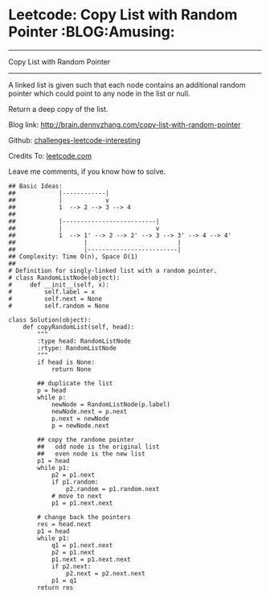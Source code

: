 # Leetcode: Copy List with Random Pointer     :BLOG:Amusing:


---

Copy List with Random Pointer  

---

A linked list is given such that each node contains an additional random pointer which could point to any node in the list or null.  

Return a deep copy of the list.  

Blog link: <http://brain.dennyzhang.com/copy-list-with-random-pointer>  

Github: [challenges-leetcode-interesting](https://github.com/DennyZhang/challenges-leetcode-interesting/tree/master/copy-list-with-random-pointer)  

Credits To: [leetcode.com](https://leetcode.com/problems/copy-list-with-random-pointer/description)  

Leave me comments, if you know how to solve.  

    ## Basic Ideas:
    ##            |------------|
    ##            |            v
    ##            1  --> 2 --> 3 --> 4
    ##
    ##            |--------------------------|
    ##            |                          v
    ##            1  --> 1' --> 2 --> 2' --> 3 --> 3' --> 4 --> 4'
    ##                   |                         |
    ##                   |-------------------------|
    ## Complexity: Time O(n), Space O(1)
    ##
    # Definition for singly-linked list with a random pointer.
    # class RandomListNode(object):
    #     def __init__(self, x):
    #         self.label = x
    #         self.next = None
    #         self.random = None
    
    class Solution(object):
        def copyRandomList(self, head):
            """
            :type head: RandomListNode
            :rtype: RandomListNode
            """
            if head is None:
                return None
    
            ## duplicate the list
            p = head
            while p:
                newNode = RandomListNode(p.label)
                newNode.next = p.next
                p.next = newNode
                p = newNode.next
    
            ## copy the randome pointer
            ##   odd node is the original list
            ##   even node is the new list
            p1 = head
            while p1:
                p2 = p1.next
                if p1.random:
                    p2.random = p1.random.next
                # move to next
                p1 = p1.next.next
    
            # change back the pointers
            res = head.next
            p1 = head
            while p1:
                q1 = p1.next.next
                p2 = p1.next
                p1.next = p1.next.next
                if p2.next:
                    p2.next = p2.next.next
                p1 = q1
            return res